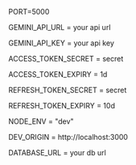 PORT=5000

GEMINI_API_URL = your api url

GEMINI_API_KEY = your api key

ACCESS_TOKEN_SECRET = secret

ACCESS_TOKEN_EXPIRY = 1d

REFRESH_TOKEN_SECRET = secret

REFRESH_TOKEN_EXPIRY = 10d

NODE_ENV = "dev"

DEV_ORIGIN = http://localhost:3000

DATABASE_URL = your db url
